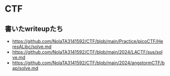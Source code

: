 # CTF

## 書いたwriteupたち
- https://github.com/NolaTA3141592/CTF/blob/main/Practice/picoCTF/HeresALibc/solve.md
- https://github.com/NolaTA3141592/CTF/blob/main/2024/LACTF/sus/solve.md
- https://github.com/NolaTA3141592/CTF/blob/main/2024/angstormCTF/bap/solve.md